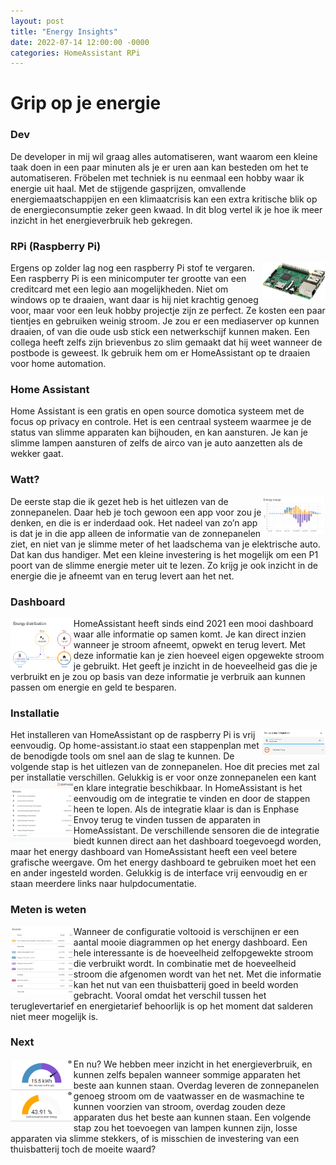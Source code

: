 ```yaml
---
layout: post
title: "Energy Insights"
date: 2022-07-14 12:00:00 -0000
categories: HomeAssistant RPi
---
```


# Grip op je energie

### Dev
De developer in mij wil graag alles automatiseren, want waarom een kleine taak doen in een paar minuten als je er uren aan kan besteden om het te automatiseren. Fröbelen met techniek is nu eenmaal een hobby waar ik energie uit haal. Met de stijgende gasprijzen, omvallende energiemaatschappijen en een klimaatcrisis kan een extra kritische blik op de energieconsumptie zeker geen kwaad. In dit blog vertel ik je hoe ik meer inzicht in het energieverbruik heb gekregen.

### RPi (Raspberry Pi)
<img align="right" width="20%" src="../images/2022-07-14-Energy_Insights/image001.jpg">
Ergens op zolder lag nog een raspberry Pi stof te vergaren. Een raspberry Pi is een minicomputer ter grootte van een creditcard met een legio aan mogelijkheden. Niet om windows op te draaien, want daar is hij niet krachtig genoeg voor, maar voor een leuk hobby projectje zijn ze perfect. Ze kosten een paar tientjes en gebruiken weinig stroom. Je zou er een mediaserver op kunnen draaien, of van die oude usb stick een netwerkschijf kunnen maken. Een collega heeft zelfs zijn brievenbus zo slim gemaakt dat hij weet wanneer de postbode is geweest. Ik gebruik hem om er HomeAssistant op te draaien voor home automation.

### Home Assistant
Home Assistant is een gratis en open source domotica systeem met de focus op privacy en controle.
Het is een centraal systeem waarmee je de status van slimme apparaten kan bijhouden, en kan aansturen. Je kan je slimme lampen aansturen of zelfs de airco van je auto aanzetten als de wekker gaat. 

### Watt?
<img align="right" width="20%" src="../images/2022-07-14-Energy_Insights/image002.png">
De eerste stap die ik gezet heb is het uitlezen van de zonnepanelen. Daar heb je toch gewoon een app voor zou je denken, en die is er inderdaad ook. Het nadeel van zo’n app is dat je in die app alleen de informatie van de zonnepanelen ziet, en niet van je slimme meter of het laadschema van je elektrische auto. Dat kan dus handiger. Met een kleine investering is het mogelijk om een P1 poort van de slimme energie meter uit te lezen. Zo krijg je ook inzicht in de energie die je afneemt van en terug levert aan het net. 


### Dashboard
<img align="left" width="20%" src="../images/2022-07-14-Energy_Insights/image003.png">
HomeAssistant heeft sinds eind 2021 een mooi dashboard waar alle informatie op samen komt. Je kan direct inzien wanneer je stroom afneemt, opwekt en terug levert. Met deze informatie kan je zien hoeveel eigen opgewekte stroom je gebruikt. Het geeft je inzicht in de hoeveelheid gas die je verbruikt en je zou op basis van deze informatie je verbruik aan kunnen passen om energie en geld te besparen.

### Installatie
<img align="right" width="20%" src="../images/2022-07-14-Energy_Insights/image004.png">
Het installeren van HomeAssistant op de raspberry Pi is vrij eenvoudig. Op home-assistant.io staat een stappenplan met de benodigde tools om snel aan de slag te kunnen. De volgende stap is het uitlezen van de zonnepanelen. Hoe dit precies met zal per installatie verschillen. Gelukkig is er voor onze zonnepanelen een kant en klare integratie beschikbaar.
<img align="left" width="20%" src="../images/2022-07-14-Energy_Insights/image005.png">
 In HomeAssistant is het eenvoudig om de integratie te vinden en door de stappen heen te lopen. Als de integratie klaar is dan is Enphase Envoy terug te vinden tussen de apparaten in HomeAssistant. De verschillende sensoren die de integratie biedt kunnen direct aan het dashboard toegevoegd worden, maar het energy dashboard van HomeAssistant heeft een veel betere grafische weergave. Om het energy dashboard te gebruiken moet het een en ander ingesteld worden. Gelukkig is de interface vrij eenvoudig en er staan meerdere links naar hulpdocumentatie.

### Meten is weten
<img align="left" width="20%" src="../images/2022-07-14-Energy_Insights/image006.png">
Wanneer de configuratie voltooid is verschijnen er een aantal mooie diagrammen op het energy dashboard. 
Een hele interessante is de hoeveelheid zelfopgewekte stroom die verbruikt wordt. In combinatie met de hoeveelheid stroom die afgenomen wordt van het net. Met die informatie kan het nut van een thuisbatterij goed in beeld worden gebracht. Vooral omdat het verschil tussen het teruglevertarief en energietarief behoorlijk is op het moment dat salderen niet meer mogelijk is. 

### Next
<img align="left" width="20%" src="../images/2022-07-14-Energy_Insights/image007.png">
En nu? We hebben meer inzicht in het energieverbruik, en kunnen zelfs bepalen wanneer sommige apparaten het beste aan kunnen staan. Overdag leveren de zonnepanelen genoeg stroom om de vaatwasser en de wasmachine te kunnen voorzien van stroom, overdag zouden deze apparaten dus het beste aan kunnen staan. 
Een volgende stap zou het toevoegen van lampen kunnen zijn, losse apparaten via slimme stekkers, of is misschien de investering van een thuisbatterij toch de moeite waard? 
